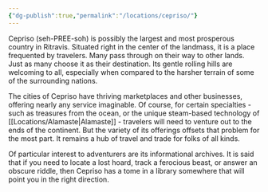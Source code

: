 ```yaml
---
{"dg-publish":true,"permalink":"/locations/cepriso/"}
---
```


Cepriso (seh-PREE-soh) is possibly the largest and most prosperous country in Ritravis. Situated right in the center of the landmass, it is a place frequented by travelers. Many pass through on their way to other lands. Just as many choose it as their destination. Its gentle rolling hills are welcoming to all, especially when compared to the harsher terrain of some of the surrounding nations.

The cities of Cepriso have thriving marketplaces and other businesses, offering nearly any service imaginable. Of course, for certain specialties - such as treasures from the ocean, or the unique steam-based technology of [[Locations/Alamaste\|Alamaste]] - travelers will need to venture out to the ends of the continent. But the variety of its offerings offsets that problem for the most part. It remains a hub of travel and trade for folks of all kinds.

Of particular interest to adventurers are its informational archives. It is said that if you need to locate a lost hoard, track a ferocious beast, or answer an obscure riddle, then Cepriso has a tome in a library somewhere that will point you in the right direction.